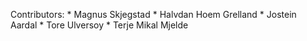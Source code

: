 Contributors:
    * Magnus Skjegstad
    * Halvdan Hoem Grelland
    * Jostein Aardal
    * Tore Ulversoy
    * Terje Mikal Mjelde
